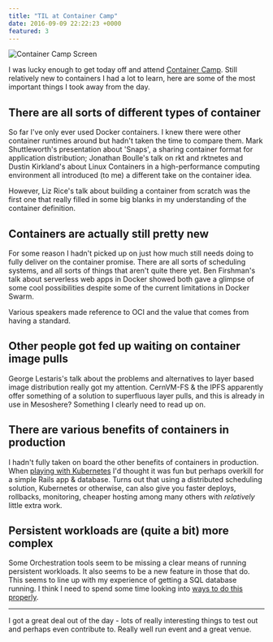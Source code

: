 ```yaml
---
title: "TIL at Container Camp"
date: 2016-09-09 22:22:23 +0000
featured: 3
---
```


![Container Camp Screen](/blog/2016-09-09-til-at-container-camp/container_camp_screen.jpg)

I was lucky enough to get today off and attend [Container Camp](https://container.camp/uk/2016/schedule). Still relatively new to containers I had a lot to learn, here are some of the most important things I took away from the day.

## There are all sorts of different types of container

So far I've only ever used Docker containers. I knew there were other container runtimes around but hadn't taken the time to compare them. Mark Shuttleworth's presentation about 'Snaps', a sharing container format for application distribution; Jonathan Boulle's talk on rkt and rktnetes and Dustin Kirkland's about Linux Containers in a high-performance computing environment all introduced (to me) a different take on the container idea.

However, Liz Rice's talk about building a container from scratch was the first one that really filled in some big blanks in my understanding of the container definition.

## Containers are actually still pretty new

For some reason I hadn't picked up on just how much still needs doing to fully deliver on the container promise. There are all sorts of scheduling systems, and all sorts of things that aren't quite there yet. Ben Firshman's talk about serverless web apps in Docker showed both gave a glimpse of some cool possibilities despite some of the current limitations in Docker Swarm.

Various speakers made reference to OCI and the value that comes from having a standard.

## Other people got fed up waiting on container image pulls

George Lestaris's talk about the problems and alternatives to layer based image distribution really got my attention. CernVM-FS & the IPFS apparently offer something of a solution to superfluous layer pulls, and this is already in use in Mesoshere? Something I clearly need to read up on.

## There are various benefits of containers in production

I hadn't fully taken on board the other benefits of containers in production. When [playing with Kubernetes](http://github.com/charlieegan3/kubernetes-examples) I'd thought it was fun but perhaps overkill for a simple Rails app & database. Turns out that using a distributed scheduling solution, Kubernetes or otherwise, can also give you faster deploys, rollbacks, monitoring, cheaper hosting among many others with _relatively_ little extra work.

## Persistent workloads are (quite a bit) more complex

Some Orchestration tools seem to be missing a clear means of running persistent workloads. It also seems to be a new feature in those that do. This seems to line up with my experience of getting a SQL database running. I think I need to spend some time looking into [ways to do this properly](http://blog.kubernetes.io/2016/09/creating-postgresql-cluster-using-helm.html).

***

I got a great deal out of the day - lots of really interesting things to test out and perhaps even contribute to. Really well run event and a great venue.
